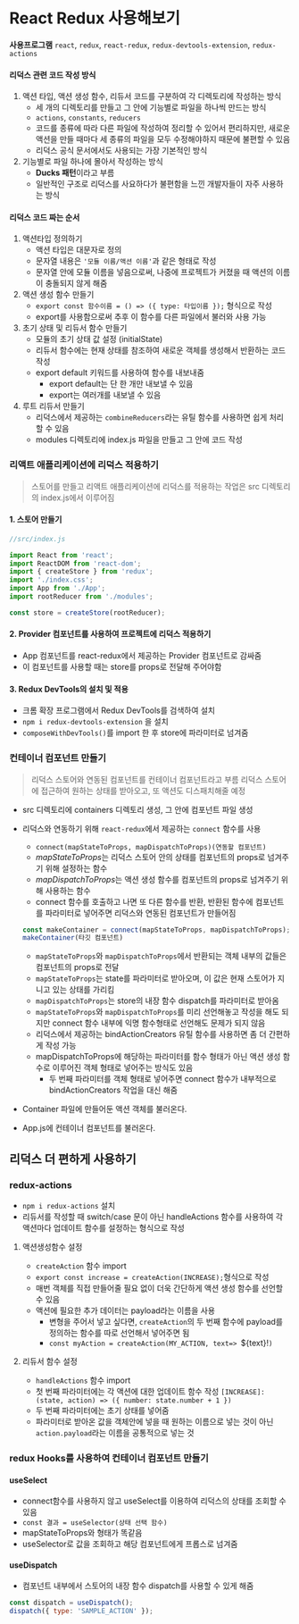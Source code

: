 # React Redux 사용해보기

**사용프로그램**
`react`, `redux`, `react-redux`, `redux-devtools-extension`, `redux-actions`

#### 리덕스 관련 코드 작성 방식

1. 액션 타입, 액션 생성 함수, 리듀서 코드를 구분하여 각 디렉토리에 작성하는 방식
   - 세 개의 디렉토리를 만들고 그 안에 기능별로 파일을 하나씩 만드는 방식
   - `actions`, `constants`, `reducers`
   - 코드를 종류에 따라 다른 파일에 작성하여 정리할 수 있어서 편리하지만, 새로운 액션을 만들 때마다 세 종류의 파일을 모두 수정해야하지 때문에 불편할 수 있음
   - 리덕스 공식 문서에서도 사용되는 가장 기본적인 방식
2. 기능별로 파일 하나에 몰아서 작성하는 방식
   - **Ducks 패턴**이라고 부름
   - 일반적인 구조로 리덕스를 사요하다가 불편함을 느낀 개발자들이 자주 사용하는 방식

#### 리덕스 코드 짜는 순서

1. 액션타입 정의하기
   - 액션 타입은 대문자로 정의
   - 문자열 내용은 `'모듈 이름/액션 이름'`과 같은 형태로 작성
   - 문자열 안에 모듈 이름을 넣음으로써, 나중에 프로젝트가 커졌을 때 액션의 이름이 충돌되지 않게 해줌
2. 액션 생성 함수 만들기
   - `export const 함수이름 = () => ({ type: 타입이름 });` 형식으로 작성
   - export를 사용함으로써 추후 이 함수를 다른 파일에서 불러와 사용 가능
3. 초기 상태 및 리듀서 함수 만들기
   - 모듈의 초기 상태 값 설정 (initialState)
   - 리듀서 함수에는 현재 상태를 참조하여 새로운 객체를 생성해서 반환하는 코드 작성
   - export default 키워드를 사용하여 함수를 내보내줌
     - export default는 단 한 개만 내보낼 수 있음
     - export는 여러개를 내보낼 수 있음
4. 루트 리듀서 만들기
   - 리덕스에서 제공하는 `combineReducers`라는 유틸 함수를 사용하면 쉽게 처리할 수 있음
   - modules 디렉토리에 index.js 파일을 만들고 그 안에 코드 작성

### 리액트 애플리케이션에 리덕스 적용하기

> 스토어를 만들고 리액트 애플리케이션에 리덕스를 적용하는 작업은 src 디렉토리의 index.js에서 이루어짐

#### 1. 스토어 만들기

```javascript
//src/index.js

import React from 'react';
import ReactDOM from 'react-dom';
import { createStore } from 'redux';
import './index.css';
import App from './App';
import rootReducer from './modules';

const store = createStore(rootReducer);
```

#### 2. Provider 컴포넌트를 사용하여 프로젝트에 리덕스 적용하기

- App 컴포넌트를 react-redux에서 제공하는 Provider 컴포넌트로 감싸줌
- 이 컴포넌트를 사용할 때는 store를 props로 전달해 주어야함

#### 3. Redux DevTools의 설치 및 적용

- 크롬 확장 프로그램에서 Redux DevTools를 검색하여 설치
- `npm i redux-devtools-extension` 을 설치
- `composeWithDevTools()`를 import 한 후 store에 파라미터로 넘겨줌

### 컨테이너 컴포넌트 만들기

> 리덕스 스토어와 연동된 컴포넌트를 컨테이너 컴포넌트라고 부름
> 리덕스 스토어에 접근하여 원하는 상태를 받아오고, 또 액션도 디스패치해줄 예정

- src 디렉토리에 containers 디렉토리 생성, 그 안에 컴포넌트 파일 생성
- 리덕스와 연동하기 위해 `react-redux`에서 제공하는 `connect` 함수를 사용

  - `connect(mapStateToProps, mapDispatchToProps)(연동할 컴포넌트)`
  - *mapStateToProps*는 리덕스 스토어 안의 상태를 컴포넌트의 props로 넘겨주기 위해 설정하는 함수
  - *mapDispatchToProps*는 액션 생성 함수를 컴포넌트의 props로 넘겨주기 위해 사용하는 함수
  - connect 함수를 호출하고 나면 또 다른 함수를 반환, 반환된 함수에 컴포넌트를 파라미터로 넣어주면 리덕스와 연동된 컴포넌트가 만들어짐

  ```javascript
  const makeContainer = connect(mapStateToProps, mapDispatchToProps);
  makeContainer(타깃 컴포넌트)
  ```

  - `mapStateToProps`와 `mapDispatchToProps`에서 반환되는 객체 내부의 값들은 컴포넌트의 props로 전달
  - `mapStateToProps`는 state를 파라미터로 받아오며, 이 값은 현재 스토어가 지니고 있는 상태를 가리킴
  - `mapDispatchToProps`는 store의 내장 함수 dispatch를 파라미터로 받아옴
  - `mapStateToProps`와 `mapDispatchToProps`를 미리 선언해놓고 작성을 해도 되지만 connect 함수 내부에 익명 함수형태로 선언해도 문제가 되지 않음
  - 리덕스에서 제공하는 bindActionCreators 유틸 함수를 사용하면 좀 더 간편하게 작성 가능
  - mapDispatchToProps에 해당하는 파라미터를 함수 형태가 아닌 액션 생성 함수로 이루어진 객체 형태로 넣어주는 방식도 있음
    - 두 번째 파라미터를 객체 형태로 넣어주면 connect 함수가 내부적으로 bindActionCreators 작업을 대신 해줌

- Container 파일에 만들어둔 액션 객체를 불러온다.
- App.js에 컨테이너 컴포넌트를 불러온다.

## 리덕스 더 편하게 사용하기

### redux-actions

- `npm i redux-actions` 설치
- 리듀서를 작성할 때 switch/case 문이 아닌 handleActions 함수를 사용하여 각 액션마다 업데이트 함수를 설정하는 형식으로 작성

1. 액션생성함수 설정

   - `createAction` 함수 import
   - `export const increase = createAction(INCREASE);`형식으로 작성
   - 매번 객체를 직접 만들어줄 필요 없이 더욱 간단하게 액션 생성 함수를 선언할 수 있음
   - 액션에 필요한 추가 데이터는 payload라는 이름을 사용
     - 변형을 주어서 넣고 싶다면, `createAction`의 두 번째 함수에 payload를 정의하는 함수를 따로 선언해서 넣어주면 됨
     - `const myAction = createAction(MY_ACTION, text=> `${text}!`)`

2. 리듀서 함수 설정
   - `handleActions` 함수 import
   - 첫 번째 파라미터에는 각 액션에 대한 업데이트 함수 작성
     `[INCREASE]: (state, action) => ({ number: state.number + 1 })`
   - 두 번째 파라미터에는 초기 상태를 넣어줌
   - 파라미터로 받아온 값을 객체안에 넣을 때 원하는 이름으로 넣는 것이 아닌 `action.payload`라는 이름을 공통적으로 넣는 것

### redux Hooks를 사용하여 컨테이너 컴포넌트 만들기

#### useSelect

- connect함수를 사용하지 않고 useSelect를 이용하여 리덕스의 상태를 조회할 수 있음
- `const 결과 = useSelector(상태 선택 함수)`
- mapStateToProps와 형태가 똑같음
- useSelector로 값을 조회하고 해당 컴포넌트에게 프롭스로 넘겨줌

#### useDispatch

- 컴포넌트 내부에서 스토어의 내장 함수 dispatch를 사용할 수 있게 해줌

```javascript
const dispatch = useDispatch();
dispatch({ type: 'SAMPLE_ACTION' });
```
